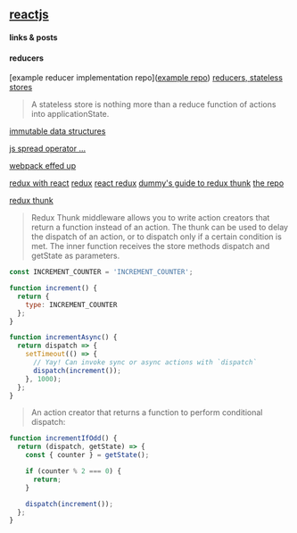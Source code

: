 ## [reactjs](reactjs/README.md)


#### links & posts

#### reducers
[example reducer implementation repo]([example repo](https://github.com/salsita/flux-boilerplate))
[reducers, stateless stores](https://blog.javascripting.com/2015/06/19/flux-no-more-stores-meet-reducer/)
> A stateless store is nothing more than a reduce function of actions into applicationState.


[immutable data structures](https://blog.javascripting.com/2015/03/31/turbocharge-your-react-application-with-shouldcomponentupdate-and-immutable-js/)


[js spread operator ...](https://developer.mozilla.org/en-US/docs/Web/JavaScript/Reference/Operators/Spread_syntax)

[webpack effed up](https://medium.com/@dan_abramov/two-weird-tricks-that-fix-react-7cf9bbdef375)

[redux with react](https://redux.js.org/basics/usage-with-react)
[redux](https://redux.js.org)
[react redux](https://github.com/reduxjs/react-redux)
[dummy's guide to redux thunk](https://medium.com/@stowball/a-dummys-guide-to-redux-and-thunk-in-react-d8904a7005d3)
[the repo](https://github.com/stowball/dummys-guide-to-redux-and-thunk-react)

[redux thunk](https://github.com/reduxjs/redux-thunk)
> Redux Thunk middleware allows you to write action creators that return a function instead of an action. The thunk can be used to delay the dispatch of an action, or to dispatch only if a certain condition is met. The inner function receives the store methods dispatch and getState as parameters.

```JavaScript
const INCREMENT_COUNTER = 'INCREMENT_COUNTER';

function increment() {
  return {
    type: INCREMENT_COUNTER
  };
}

function incrementAsync() {
  return dispatch => {
    setTimeout(() => {
      // Yay! Can invoke sync or async actions with `dispatch`
      dispatch(increment());
    }, 1000);
  };
}
```
> An action creator that returns a function to perform conditional dispatch:

```JavaScript
function incrementIfOdd() {
  return (dispatch, getState) => {
    const { counter } = getState();

    if (counter % 2 === 0) {
      return;
    }

    dispatch(increment());
  };
}
```
